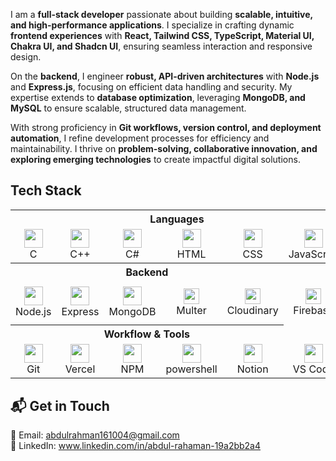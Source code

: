 

I am a **full-stack developer** passionate about building **scalable, intuitive, and high-performance applications**. I specialize in crafting dynamic **frontend experiences** with **React, Tailwind CSS, TypeScript, Material UI, Chakra UI, and Shadcn UI**, ensuring seamless interaction and responsive design.  

On the **backend**, I engineer **robust, API-driven architectures** with **Node.js** and **Express.js**, focusing on efficient data handling and security. My expertise extends to **database optimization**, leveraging **MongoDB, and MySQL** to ensure scalable, structured data management.  

With strong proficiency in **Git workflows, version control, and deployment automation**, I refine development processes for efficiency and maintainability. I thrive on **problem-solving, collaborative innovation, and exploring emerging technologies** to create impactful digital solutions.  





## Tech Stack
<table align="center">
  <!-- Section Headers -->
  <tr>
    <th colspan="6" align="center">Languages</th>
    <th colspan="6" align="center">Frontend</th>
  </tr>

  <!-- Languages & Frontend -->
  <tr>
    <td align="center">
      <img src="https://skillicons.dev/icons?i=c" height="30" /><br/>C
    </td>
    <td align="center">
      <img src="https://skillicons.dev/icons?i=cpp" height="30" /><br/>C++
    </td>
   <td align="center">
      <img src="https://skillicons.dev/icons?i=cs" height="30" /><br/>C#
    </td>
    <td align="center">
      <img src="https://skillicons.dev/icons?i=html" height="30" /><br/>HTML
    </td>
    <td align="center">
      <img src="https://skillicons.dev/icons?i=css" height="30" /><br/>CSS
    </td>
    <td align="center">
      <img src="https://skillicons.dev/icons?i=js" height="30" /><br/>JavaScript
    </td>
    <td align="center">
      <img src="https://skillicons.dev/icons?i=react" height="30" /><br/>React
    </td>
    <td align="center">
      <img src="https://skillicons.dev/icons?i=ts" height="30" /><br/>TypeScript
    </td>
    <td align="center">
      <img src="https://skillicons.dev/icons?i=vite" height="30" /><br/>Vite
    </td>
    <td align="center">
      <img src="https://skillicons.dev/icons?i=tailwind" height="30" /><br/>Tailwind
    </td>
    <td align="center">
      <img src="https://skillicons.dev/icons?i=redux" height="30" /><br/>Redux
    </td>
  </tr>

  <!-- Backend & BaaS -->
  <tr>
    <th colspan="5" align="center">Backend</th>
    <th colspan="5" align="center">BaaS / Auth</th>
  </tr>
  <tr>
    <td align="center">
      <img src="https://skillicons.dev/icons?i=nodejs" height="30" /><br/>Node.js
    </td>
    <td align="center">
      <img src="https://skillicons.dev/icons?i=express" height="30" /><br/>Express
    </td>
    <td align="center">
      <img src="https://skillicons.dev/icons?i=mongodb" height="30" /><br/>MongoDB
    </td>
    <td align="center">
      <img src="https://img.shields.io/badge/Multer-%230d1117?style=flat&logo=none&logoColor=white" height="25"/><br/>Multer
    </td>
    <td align="center">
      <img src="https://img.shields.io/badge/Cloudinary-%230d1117?style=flat&logo=cloudinary&logoColor=blue" height="25"/><br/>Cloudinary
    </td>
    <td align="center">
      <img src="https://img.shields.io/badge/Firebase-%230d1117?style=flat&logo=firebase&logoColor=yellow" height="25"/><br/>Firebase
    </td>
    <td align="center">
      <img src="https://img.shields.io/badge/Supabase-%230d1117?style=flat&logo=supabase&logoColor=3ECF8E" height="25"/><br/>Supabase
    </td>
    <td align="center">
      <img src="https://img.shields.io/badge/Clerk-%230d1117?style=flat&logo=clerk&logoColor=white" height="25"/><br/>Clerk
    </td>
    <td align="center">
      <img src="https://img.shields.io/badge/Shadcn_UI-%230d1117?style=flat&logo=none&logoColor=white" height="25"/><br/>Shadcn UI
    </td>
   <td align="center">
      <img src="https://img.shields.io/badge/materialui-%230d1117?style=flat&logo=clerk&logoColor=white" height="25"/><br/>MaterialUi
    </td>
    <td align="center"> </td>
  </tr>

  <!-- Tools & Workflow -->
  <tr>
    <th colspan="5" align="center">Workflow & Tools</th>
  </tr>
    <td align="center">
      <img src="https://skillicons.dev/icons?i=git" height="30"/><br/>Git
    </td>
    <td align="center">
      <img src="https://skillicons.dev/icons?i=vercel" height="30"/><br/>Vercel
    </td>
    <td align="center">
      <img src="https://skillicons.dev/icons?i=npm" height="30"/><br/>NPM
    </td>
    <td align="center">
      <img src="https://skillicons.dev/icons?i=powershell" height="30"/><br/>powershell
    </td>
    <td align="center">
      <img src="https://skillicons.dev/icons?i=notion" height="30"/><br/>Notion
    </td>
     <td align="center">
      <img src="https://skillicons.dev/icons?i=vscode" height="30"/><br/>VS Code
    </td>
     <td align="center">
      <img src="https://skillicons.dev/icons?i=visualstudio" height="30"/><br/>VisualStudio
    </td>
     <td align="center">
      <img src="https://skillicons.dev/icons?i=github" height="30"/><br/>GitHub
    </td>
      </tr>
</table>



## 📬 Get in Touch
📧 Email: abdulrahman161004@gmail.com
<br>
💼 LinkedIn: www.linkedin.com/in/abdul-rahaman-19a2bb2a4
